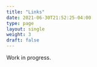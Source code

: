 ```yaml
---
title: "Links"
date: 2021-06-30T21:52:25-04:00
type: page
layout: single
weight: 3
draft: false
---
```

Work in progress.
